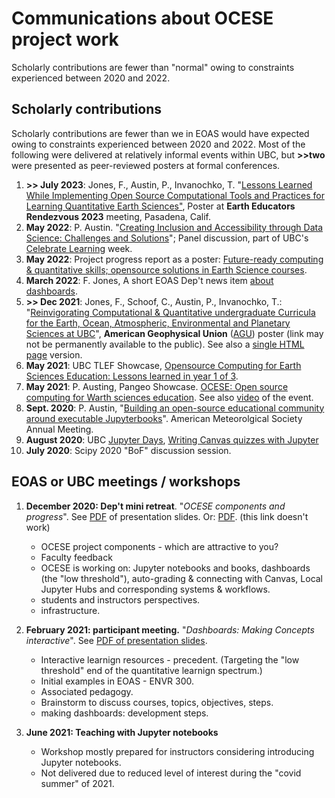 # Communications about OCESE project work

Scholarly contributions are fewer than "normal" owing to constraints experienced between 2020 and 2022.

## Scholarly contributions

Scholarly contributions are fewer than we in EOAS would have expected owing to constraints experienced between 2020 and 2022. Most of the following were delivered at relatively informal events within UBC, but **>>two** were presented as peer-reviewed posters at formal conferences.

1. **>> July 2023**: Jones, F., Austin, P., Invanochko, T. "[Lessons Learned While Implementing Open Source Computational Tools and Practices for Learning Quantitative Earth Sciences"](https://serc.carleton.edu/earth_rendezvous/2023/program/posters/friday/263242.html), Poster at **Earth Educators Rendezvous 2023** meeting, Pasadena, Calif.
2. **May 2022**: P. Austin. "[Creating Inclusion and Accessibility through Data Science: Challenges and Solutions](https://wiki.ubc.ca/images/6/6f/Celebrate_Learning_-_Data_Science_and_Inclusion.pdf)"; Panel discussion, part of UBC's [Celebrate Learning](https://wiki.ubc.ca/Documentation:CTLT_programs/2022-Celebrate_Learning_Week) week.
2. **May 2022**: Project progress report as a poster: [Future-ready computing & quantitative skills; opensource solutions in Earth Science courses](https://tlef2.sites.olt.ubc.ca/files/2022/05/2022-SCI-Tara-Ivanochko.pdf).
3. **March 2022**: F. Jones, A short EOAS Dep't news item [about dashboards](https://www.eoas.ubc.ca/news-events/news/16485372001).
4. **>> Dec 2021**: Jones, F., Schoof, C., Austin, P., Invanochko, T.: "[Reinvigorating Computational & Quantitative undergraduate Curricula for the Earth, Ocean, Atmospheric, Environmental and Planetary Sciences at UBC](https://agu2021fallmeeting-agu.ipostersessions.com/default.aspx?s=2A-C2-3D-E0-3B-DD-9A-5E-A3-C9-44-74-4B-06-45-A9)", **American Geophysical Union** ([AGU](https://www.agu.org/Fall-Meeting-2022)) poster (link may not be permanently available to the public). See also a [single HTML page](https://www.eoas.ubc.ca/~quest/agu2021-build-211215.htm) version.
5. **May 2021**: UBC TLEF Showcase, [Opensource Computing for Earth Sciences Education: Lessons learned in year 1 of 3](https://tlef2.sites.olt.ubc.ca/files/2021/05/2021-TLEF-Showcase-SCI-Tara-Ivanochko.pdf).
6. **May 2021**: P. Austing, Pangeo Showcase. <a href="files/austin_pangeo_may_2021.pdf">ΟCESE: Open source computing for Warth sciences education</a>. See also [video](https://discourse.pangeo.io/t/may-5-2021-ocese-open-source-computing-for-earth-science-education/1443) of the event.
7. **Sept. 2020**: P. Austin, "[Building an open-source educational community around executable Jupyterbooks](https://ams.confex.com/ams/101ANNUAL/11python/papers/viewonly.cgi?password=582729&username=384767)". American Meteorolgical Society Annual Meeting. 
8. **August 2020**: UBC [Jupyter Days](https://ubc-dsci.github.io/jupyterdays/), [Writing Canvas quizzes with Jupyter](https://github.com/UBC-DSCI/jupyterdays/blob/master/jupyterdays/sessions/austin-colclough/md2canvas.md)
9. **July 2020**: Scipy 2020 "BoF" discussion session.

## EOAS or UBC meetings / workshops

1. **December 2020: Dep't mini retreat**. "_OCESE components and progress_". See <a href="files/ocese-demo-dec15.pdf">PDF</a> of presentation slides.
Or: <a href="files/ocese-demo-dec15.pdf">PDF</a>. (this link doesn't work)

   * OCESE project components - which are attractive to you?
   * Faculty feedback
   * OCESE is working on: Jupyter notebooks and books, dashboards (the "low threshold"), auto-grading & connecting with Canvas, Local Jupyter Hubs and corresponding systems & workflows.
   * students and instructors perspectives.
   * infrastructure.

2. **February 2021: participant meeting.** "_Dashboards: Making Concepts interactive_". See <a href="files/Fac-ProD-Feb-210215.pdf">PDF of  presentation slides</a>.
   * Interactive learnign resources - precedent. (Targeting the "low threshold" end of the quantitative learnign spectrum.)
   * Initial examples in EOAS - ENVR 300.
   * Associated pedagogy.
   * Brainstorm to discuss courses, topics, objectives, steps.
   * making dashboards: development steps.

3. **June 2021: Teaching with Jupyter notebooks**
   * Workshop mostly prepared for instructors considering introducing Jupyter notebooks.
   * Not delivered due to reduced level of interest during the "covid summer" of 2021.